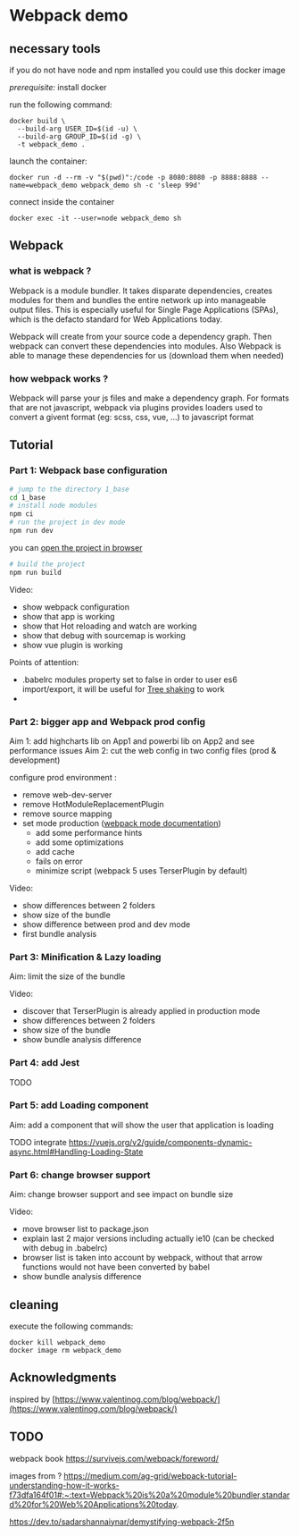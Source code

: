 # Webpack demo

## necessary tools

if you do not have node and npm installed you could use this docker image

*prerequisite:* install docker

run the following command:
```
docker build \
  --build-arg USER_ID=$(id -u) \
  --build-arg GROUP_ID=$(id -g) \
  -t webpack_demo .
```

launch the container:
```
docker run -d --rm -v "$(pwd)":/code -p 8080:8080 -p 8888:8888 --name=webpack_demo webpack_demo sh -c 'sleep 99d'
```

connect inside the container
```
docker exec -it --user=node webpack_demo sh
```

## Webpack

### what is webpack ?

Webpack is a module bundler. It takes disparate dependencies, creates modules for them and bundles the entire network up into manageable output files. This is especially useful for Single Page Applications (SPAs), which is the defacto standard for Web Applications today.

Webpack will create from your source code a dependency graph.
Then webpack can convert these dependencies into modules. 
Also Webpack is able to manage these dependencies for us (download them when needed)

### how webpack works ?

Webpack will parse your js files and make a dependency graph. For formats that are not javascript, webpack via plugins provides loaders used to convert a givent format (eg: scss, css, vue, ...) to javascript format

## Tutorial

### Part 1: Webpack base configuration

```sh
# jump to the directory 1_base
cd 1_base
# install node modules
npm ci
# run the project in dev mode
npm run dev
```
you can [open the project in browser](http://localhost:8080)

```sh
# build the project
npm run build
```

Video:
* show webpack configuration
* show that app is working
* show that Hot reloading and watch are working
* show that debug with sourcemap is working
* show vue plugin is working

Points of attention:
- .babelrc modules property set to false in order to user es6 import/export, it will be useful for [Tree shaking](https://webpack.js.org/guides/tree-shaking/) to work
- 
### Part 2: bigger app and Webpack prod config

Aim 1: add highcharts lib on App1 and powerbi lib on App2 and see performance issues
Aim 2: cut the web config in two config files (prod & development)

configure prod environment :
- remove web-dev-server
- remove HotModuleReplacementPlugin
- remove source mapping
- set mode production ([webpack mode documentation](https://webpack.js.org/configuration/mode/))
  - add some performance hints
  - add some optimizations
  - add cache
  - fails on error
  - minimize script (webpack 5 uses TerserPlugin by default) 

Video:
* show differences between 2 folders
* show size of the bundle
* show difference between prod and dev mode
* first bundle analysis

### Part 3: Minification & Lazy loading

Aim: limit the size of the bundle

Video:
* discover that TerserPlugin is already applied in production mode
* show differences between 2 folders
* show size of the bundle
* show bundle analysis difference

### Part 4: add Jest
TODO

### Part 5: add Loading component

Aim: add a component that will show the user that application is loading

TODO integrate https://vuejs.org/v2/guide/components-dynamic-async.html#Handling-Loading-State

### Part 6: change browser support
Aim: change browser support and see impact on bundle size

Video:
* move browser list to package.json
* explain last 2 major versions including actually ie10 (can be checked with debug in .babelrc)
* browser list is taken into account by webpack, without that arrow functions would not have been converted by babel
* show bundle analysis difference

## cleaning
execute the following commands:
```
docker kill webpack_demo
docker image rm webpack_demo
```


## Acknowledgments

inspired by [https://www.valentinog.com/blog/webpack/](https://www.valentinog.com/blog/webpack/)

## TODO
webpack book https://survivejs.com/webpack/foreword/

images from ?
https://medium.com/ag-grid/webpack-tutorial-understanding-how-it-works-f73dfa164f01#:~:text=Webpack%20is%20a%20module%20bundler,standard%20for%20Web%20Applications%20today.

https://dev.to/sadarshannaiynar/demystifying-webpack-2f5n
